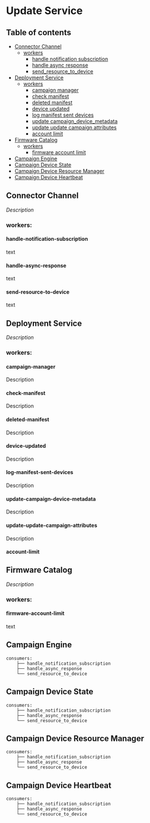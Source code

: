 
# Update Service

## Table of contents

- [Connector Channel](#connector-channel)
    * [workers](#workers)
        + [handle notification subscription](#handle-notification-subscription)
        + [handle async response](#handle-async-response)
        + [send_resource_to_device](#send-resource-to-device)        
- [Deployment Service](#deployment-service)
    * [workers](#workers)
        + [campaign manager](#campaign-manager)
        + [check manifest](#check-manifest)
        + [deleted manifest](#deleted-manifest)   
        + [device updated](#device-updated)
        + [log manifest sent devices](#log-manifest-sent-devices)
        + [update campaign_device_metadata](#update-campaign-device-metadata)
        + [update update campaign attributes](#update-update-campaign-attributes)
        + [account limit](#account-limit)        
- [Firmware Catalog](#firmware-catalog)
    * [workers](#workers)
        + [firmware account limit](#firmware-account-limit)
- [Campaign Engine](#campaign-engine)
- [Campaign Device State](#campaign-device-state)
- [Campaign Device Resource Manager](#campaign-device-resource-manager)
- [Campaign Device Heartbeat](#campaign-device-heartbeat)


## Connector Channel
*Description*

### workers:
#### handle-notification-subscription
 text
#### handle-async-response
text
#### send-resource-to-device
text

## Deployment Service
*Description*
### workers:
#### campaign-manager
Description
#### check-manifest
Description
#### deleted-manifest
Description
#### device-updated
Description
#### log-manifest-sent-devices
Description
#### update-campaign-device-metadata
Description
#### update-update-campaign-attributes
Description
#### account-limit

## Firmware Catalog
*Description*
### workers:
#### firmware-account-limit
 text
 
## Campaign Engine
```text
consumers:
    ├── handle_notification_subscription
    ├── handle_async_response
    └── send_resource_to_device
```

## Campaign Device State
```text
consumers:
    ├── handle_notification_subscription
    ├── handle_async_response
    └── send_resource_to_device
```

## Campaign Device Resource Manager
```text
consumers:
    ├── handle_notification_subscription
    ├── handle_async_response
    └── send_resource_to_device
```

## Campaign Device Heartbeat
```text
consumers:
    ├── handle_notification_subscription
    ├── handle_async_response
    └── send_resource_to_device
```
